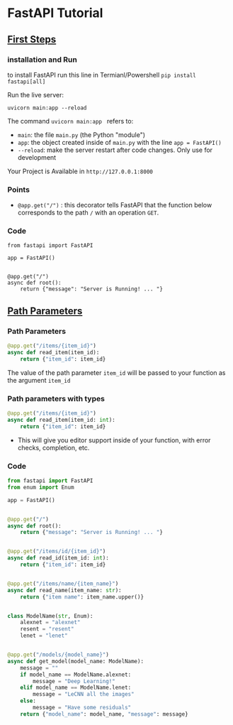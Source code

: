 # FastAPI Tutorial
## [First Steps](https://fastapi.tiangolo.com/tutorial/first-steps/)
### installation and Run

to install FastAPI run this line in Termianl/Powershell
` pip install fastapi[all] `

Run the live server:

` uvicorn main:app --reload `

The command `uvicorn main:app ` refers to:

* `main`: the file `main.py` (the Python "module")
* `app`: the object created inside of `main.py` with the line `app = FastAPI()`
* `--reload`: make the server restart after code changes. Only use for development

Your Project is Available in `http://127.0.0.1:8000`

### Points
* `@app.get("/")` :  this decorator tells FastAPI that the function below corresponds to the path `/` with an operation `GET`.
### Code
```
from fastapi import FastAPI

app = FastAPI()


@app.get("/")
async def root():
    return {"message": "Server is Running! ... "}

```
## [Path Parameters](https://fastapi.tiangolo.com/tutorial/path-params/)
### Path Parameters
```python
@app.get("/items/{item_id}")
async def read_item(item_id):
    return {"item_id": item_id}
```
The value of the path parameter `item_id` will be passed to your function as the argument `item_id`

### Path parameters with types
```python
@app.get("/items/{item_id}")
async def read_item(item_id: int):
    return {"item_id": item_id}
```
* This will give you editor support inside of your function, with error checks, completion, etc.

### Code
```python
from fastapi import FastAPI
from enum import Enum

app = FastAPI()


@app.get("/")
async def root():
    return {"message": "Server is Running! ... "}


@app.get("/items/id/{item_id}")
async def read_id(item_id: int):
    return {"item_id": item_id}


@app.get("/items/name/{item_name}")
async def read_name(item_name: str):
    return {"item name": item_name.upper()}


class ModelName(str, Enum):
    alexnet = "alexnet"
    resent = "resent"
    lenet = "lenet"


@app.get("/models/{model_name}")
async def get_model(model_name: ModelName):
    message = ""
    if model_name == ModelName.alexnet:
        message = "Deep Learning!"
    elif model_name == ModelName.lenet:
        message = "LeCNN all the images"
    else:
        message = "Have some residuals"
    return {"model_name": model_name, "message": message}
```

